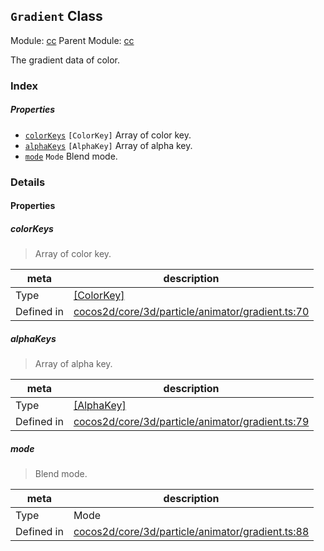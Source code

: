 ## `Gradient` Class



Module: [cc](../modules/cc.md)
Parent Module: [cc](../modules/cc.md)


The gradient data of color.



### Index

##### Properties

  - [`colorKeys`](#colorkeys) `[ColorKey]` Array of color key.
  - [`alphaKeys`](#alphakeys) `[AlphaKey]` Array of alpha key.
  - [`mode`](#mode) `Mode` Blend mode.





### Details


#### Properties


##### colorKeys

> Array of color key.

| meta | description |
|------|-------------|
| Type | <a href="../classes/ColorKey.html" class="crosslink">[ColorKey]</a> |
| Defined in | [cocos2d/core/3d/particle/animator/gradient.ts:70](https://github.com/cocos-creator/engine/blob/f7d50d63228ec3047fe054a2d1e1535e90da2bd1/cocos2d/core/3d/particle/animator/gradient.ts#L70) |



##### alphaKeys

> Array of alpha key.

| meta | description |
|------|-------------|
| Type | <a href="../classes/AlphaKey.html" class="crosslink">[AlphaKey]</a> |
| Defined in | [cocos2d/core/3d/particle/animator/gradient.ts:79](https://github.com/cocos-creator/engine/blob/f7d50d63228ec3047fe054a2d1e1535e90da2bd1/cocos2d/core/3d/particle/animator/gradient.ts#L79) |



##### mode

> Blend mode.

| meta | description |
|------|-------------|
| Type | Mode |
| Defined in | [cocos2d/core/3d/particle/animator/gradient.ts:88](https://github.com/cocos-creator/engine/blob/f7d50d63228ec3047fe054a2d1e1535e90da2bd1/cocos2d/core/3d/particle/animator/gradient.ts#L88) |






